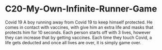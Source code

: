 # C20-My-Own-Infinite-Runner-Game
Covid 19  A boy running away from Covid 19 to keep himself protected. He comes in contact with vaccines, with give him an extra life and masks that protects him for 10 seconds. Each person starts off with 3 lives, however they can increase that by getting vaccines. Each time they touch Covid, a life gets deducted and once all lives are over, it is simply game over.
